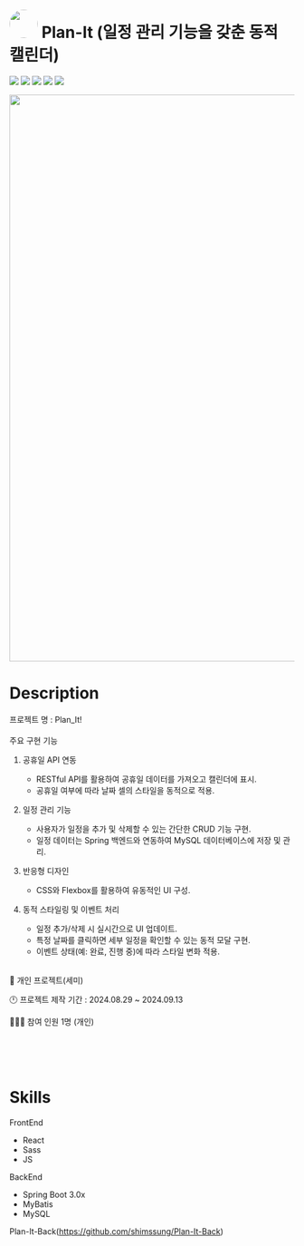 # <img src="https://github.com/shimssung/Plan-It-Front/blob/main/public/Plan_It_logo.png" width="50" style="border-radius: 50%;" /> Plan-It (일정 관리 기능을 갖춘 동적 캘린더) 

<img src="https://img.shields.io/badge/React-61DAFB?style=flat-square&logo=React&logoColor=black"/> <img src="https://img.shields.io/badge/Sass-CC6699?style=flat-square&logo=Sass&logoColor=white"/> <img src="https://img.shields.io/badge/MySQL-4479A1?style=flat-square&logo=MySQL&logoColor=white"/> <img src="https://img.shields.io/badge/SpringBoot-6DB33F?style=flat-square&logo=Spring-Boot&logoColor=white"/> <img src="https://img.shields.io/badge/MyBatis-EF2D5E?style=flat-square&logo=data:image/svg+xml;base64,PHN2ZyB4bWxucz0iaHR0cDovL3d3dy53My5vcmcvMjAwMC9zdmciIHZpZXdCb3g9IjAgMCAxMDAgMTAwIj4gPHJlY3Qgd2lkdGg9IjEwMCIgaGVpZ2h0PSIxMDAiIGZpbGw9IiNGRjAzMDgiIC8+IDx0ZXh0IHg9IjE1IiB5PSI2NSIgc3R5bGU9ImZpbGw6IHdoaXRlOyBmb250LXNpemU6NDBweDsgZm9udC1mYW1pbHk6QXJpYWwsIHNhbnMtc2VyaWYiPiBNQkkgPC90ZXh0Pjwvc3ZnPg==&logoColor=white"/>

<img src="https://github.com/shimssung/Plan-It-Front/blob/main/public/Plan_It_page.png" width="1000" />

# Description

프로젝트 명 : Plan_It!
<br><br>
주요 구현 기능
1. 공휴일 API 연동
    - RESTful API를 활용하여 공휴일 데이터를 가져오고 캘린더에 표시.
    - 공휴일 여부에 따라 날짜 셀의 스타일을 동적으로 적용.

2. 일정 관리 기능
     - 사용자가 일정을 추가 및 삭제할 수 있는 간단한 CRUD 기능 구현.
     - 일정 데이터는 Spring 백엔드와 연동하여 MySQL 데이터베이스에 저장 및 관리.

3. 반응형 디자인
     - CSS와 Flexbox를 활용하여 유동적인 UI 구성.

4. 동적 스타일링 및 이벤트 처리
     - 일정 추가/삭제 시 실시간으로 UI 업데이트.
     - 특정 날짜를 클릭하면 세부 일정을 확인할 수 있는 동적 모달 구현.
     - 이벤트 상태(예: 완료, 진행 중)에 따라 스타일 변화 적용.
<br><br>

👦 개인 프로젝트(세미)

🕛 프로젝트 제작 기간 : 2024.08.29 ~ 2024.09.13

🧑‍🤝‍🧑 참여 인원 1명 (개인)
<br><br><br><br><br>

# Skills

FrontEnd
 - React
 - Sass
 - JS

BackEnd
 - Spring Boot 3.0x
 - MyBatis
 - MySQL

   




Plan-It-Back(https://github.com/shimssung/Plan-It-Back)

